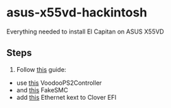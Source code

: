 # asus-x55vd-hackintosh
Everything needed to install El Capitan on ASUS X55VD


## Steps
1. Follow [this](https://www.tonymacx86.com/threads/guide-booting-the-os-x-installer-on-laptops-with-clover.148093/) guide:
  - use [this](https://github.com/krszwsk/asus-x55vd-hackintosh/tree/master/kexts/RehabMan-Voodoo-2016-1208) VoodooPS2Controller
  - and [this](https://github.com/krszwsk/asus-x55vd-hackintosh/tree/master/kexts/RehabMan-FakeSMC-2016-1205) FakeSMC
  - add [this](https://github.com/krszwsk/asus-x55vd-hackintosh/tree/master/kexts/AtherosE2200Ethernet-V2.2.0) Ethernet kext to Clover EFI
